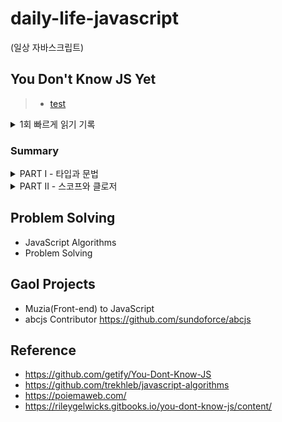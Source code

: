 # daily-life-javascript
(일상 자바스크립트)

## You Don't Know JS Yet 
>  - [test](src/You-Dont-Know-JS/test.ipynb)
<details>
<summary> 1회 빠르게 읽기 기록</summary>
<div markdown="1">
  1권
  <ul>
    <li>2021.10.28 (~p066,타입과문법) </li>
    <li>2021.10.29 (~p084,네이티브) </li>
    <li>2021.10.30 (~p148. 강제변환) </li>
    <li>2021.10.31 (~p148. 강제변환) </li>
    <li>2021.11.01 (~p190, 문법) </li>
    <li>2021.11.01 (~p204, 스코프) </li>
    <li>2021.11.02 (~p232, 스코프) </li>
    <li>2021.11.02 (~p248, 부록) </li>    
  </ul> 
  2권 
  <ul>
    <li>2021.11.03 (~p44, 바인딩) </li>
    <li>2021.11.03 (~p</li>
    <li>2021.11.06 (~p103) 상속전까지</li>
    <li>2021.11.09 (~p112) class</li>
    <li>2021.11.10 (~p113) 프로토타입 시작</li>
    <li>2021.11.10 (~p142) 프로토타입</li>
  </ul>
</div>
</details>

### Summary 
<details>
<summary>PART I - 타입과 문법</summary>
<div markdown="1">
  <ul>
    <li>1. 타입</li>
    <li>2. 값</li>
    <li>3. 네이티브</li>
    <li>4. 강제변환 (~ p147)</li>
    <li>5. 문법</li>
  </ul> 
</div>
</details>

<details>
<summary>PART II - 스코프와 클로저</summary>
<div markdown="1">
  <ul>
    <li>1. 스코프가 무엇인가?</li>
    <li>2. 렉시컬 스포크</li>
    <li>3. 함수 vs 블럭스코프</li>
    <li>4. 호이스팅</li>
    <li>5. 스코프클로저</li>
  </ul>
</div>
</details>

## Problem Solving 
* JavaScript Algorithms
* Problem Solving 

## Gaol Projects
* Muzia(Front-end) to JavaScript
* abcjs Contributor https://github.com/sundoforce/abcjs

## Reference 
* https://github.com/getify/You-Dont-Know-JS
* https://github.com/trekhleb/javascript-algorithms
* https://poiemaweb.com/
* https://rileygelwicks.gitbooks.io/you-dont-know-js/content/
